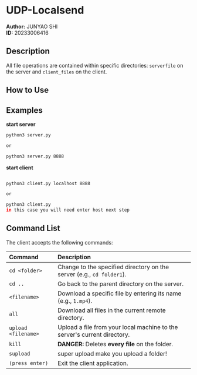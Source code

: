 # UDP-Localsend

**Author:** JUNYAO SHI  
**ID:** 20233006416  

## Description

All file operations are contained within specific directories: `serverfile` on the server and `client_files` on the client.


## How to Use


## Examples

**start server**

```bash
python3 server.py

or

python3 server.py 8888
```

**start client**

```bash

python3 client.py localhost 8888

or

python3 client.py
in this case you will need enter host next step
```

## Command List

The client accepts the following commands:

| Command           | Description                                                                  |
| :---------------- | :--------------------------------------------------------------------------- |
| `cd <folder>`     | Change to the specified directory on the server (e.g., `cd folder1`).        |
| `cd ..`           | Go back to the parent directory on the server.                               |
| `<filename>`      | Download a specific file by entering its name (e.g., `1.mp4`).               |
| `all`             | Download all files in the current remote directory.                          |
| `upload <filename>` | Upload a file from your local machine to the server's current directory.   |
| `kill`            | **DANGER:** Deletes **every file** on the folder.                            |
| `supload`         | super upload make you upload a folder!                                       |
| `(press enter)`   | Exit the client application.                                                 |


